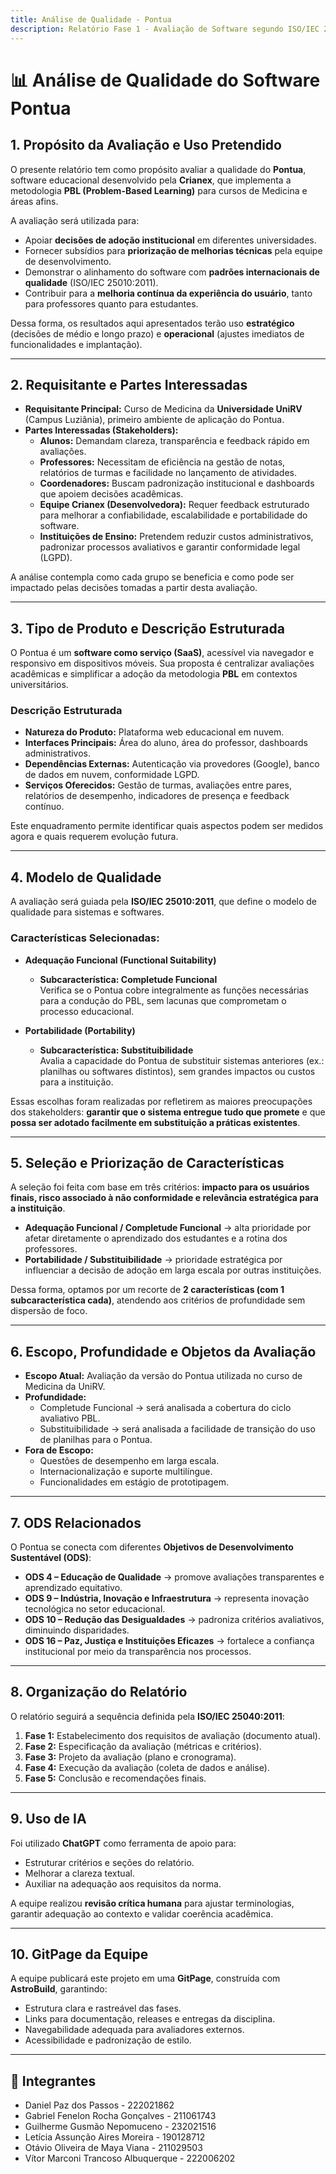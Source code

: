 ```yaml
---
title: Análise de Qualidade - Pontua
description: Relatório Fase 1 - Avaliação de Software segundo ISO/IEC 25040:2011 e ISO/IEC 25010:2011
---
```


# 📊 Análise de Qualidade do Software Pontua

## 1. Propósito da Avaliação e Uso Pretendido
O presente relatório tem como propósito avaliar a qualidade do **Pontua**, software educacional desenvolvido pela **Crianex**, que implementa a metodologia **PBL (Problem-Based Learning)** para cursos de Medicina e áreas afins.  

A avaliação será utilizada para:  
- Apoiar **decisões de adoção institucional** em diferentes universidades.  
- Fornecer subsídios para **priorização de melhorias técnicas** pela equipe de desenvolvimento.  
- Demonstrar o alinhamento do software com **padrões internacionais de qualidade** (ISO/IEC 25010:2011).  
- Contribuir para a **melhoria contínua da experiência do usuário**, tanto para professores quanto para estudantes.  

Dessa forma, os resultados aqui apresentados terão uso **estratégico** (decisões de médio e longo prazo) e **operacional** (ajustes imediatos de funcionalidades e implantação).

---

## 2. Requisitante e Partes Interessadas
- **Requisitante Principal:** Curso de Medicina da **Universidade UniRV** (Campus Luziânia), primeiro ambiente de aplicação do Pontua.  
- **Partes Interessadas (Stakeholders):**
  - **Alunos:** Demandam clareza, transparência e feedback rápido em avaliações.  
  - **Professores:** Necessitam de eficiência na gestão de notas, relatórios de turmas e facilidade no lançamento de atividades.  
  - **Coordenadores:** Buscam padronização institucional e dashboards que apoiem decisões acadêmicas.  
  - **Equipe Crianex (Desenvolvedora):** Requer feedback estruturado para melhorar a confiabilidade, escalabilidade e portabilidade do software.  
  - **Instituições de Ensino:** Pretendem reduzir custos administrativos, padronizar processos avaliativos e garantir conformidade legal (LGPD).  

A análise contempla como cada grupo se beneficia e como pode ser impactado pelas decisões tomadas a partir desta avaliação.

---

## 3. Tipo de Produto e Descrição Estruturada
O Pontua é um **software como serviço (SaaS)**, acessível via navegador e responsivo em dispositivos móveis. Sua proposta é centralizar avaliações acadêmicas e simplificar a adoção da metodologia **PBL** em contextos universitários.  

### Descrição Estruturada
- **Natureza do Produto:** Plataforma web educacional em nuvem.  
- **Interfaces Principais:** Área do aluno, área do professor, dashboards administrativos.  
- **Dependências Externas:** Autenticação via provedores (Google), banco de dados em nuvem, conformidade LGPD.  
- **Serviços Oferecidos:** Gestão de turmas, avaliações entre pares, relatórios de desempenho, indicadores de presença e feedback contínuo.  

Este enquadramento permite identificar quais aspectos podem ser medidos agora e quais requerem evolução futura.

---

## 4. Modelo de Qualidade
A avaliação será guiada pela **ISO/IEC 25010:2011**, que define o modelo de qualidade para sistemas e softwares.  

### Características Selecionadas:
- **Adequação Funcional (Functional Suitability)**  
  - **Subcaracterística: Completude Funcional**  
  Verifica se o Pontua cobre integralmente as funções necessárias para a condução do PBL, sem lacunas que comprometam o processo educacional.  

- **Portabilidade (Portability)**  
  - **Subcaracterística: Substituibilidade**  
  Avalia a capacidade do Pontua de substituir sistemas anteriores (ex.: planilhas ou softwares distintos), sem grandes impactos ou custos para a instituição.  

Essas escolhas foram realizadas por refletirem as maiores preocupações dos stakeholders: **garantir que o sistema entregue tudo que promete** e que **possa ser adotado facilmente em substituição a práticas existentes**.

---

## 5. Seleção e Priorização de Características
A seleção foi feita com base em três critérios: **impacto para os usuários finais, risco associado à não conformidade e relevância estratégica para a instituição**.  

- **Adequação Funcional / Completude Funcional** → alta prioridade por afetar diretamente o aprendizado dos estudantes e a rotina dos professores.  
- **Portabilidade / Substituibilidade** → prioridade estratégica por influenciar a decisão de adoção em larga escala por outras instituições.  

Dessa forma, optamos por um recorte de **2 características (com 1 subcaracterística cada)**, atendendo aos critérios de profundidade sem dispersão de foco.

---

## 6. Escopo, Profundidade e Objetos da Avaliação
- **Escopo Atual:** Avaliação da versão do Pontua utilizada no curso de Medicina da UniRV.  
- **Profundidade:**  
  - Completude Funcional → será analisada a cobertura do ciclo avaliativo PBL.  
  - Substituibilidade → será analisada a facilidade de transição do uso de planilhas para o Pontua.  
- **Fora de Escopo:**  
  - Questões de desempenho em larga escala.  
  - Internacionalização e suporte multilíngue.  
  - Funcionalidades em estágio de prototipagem.  

---

## 7. ODS Relacionados
O Pontua se conecta com diferentes **Objetivos de Desenvolvimento Sustentável (ODS)**:  
- **ODS 4 – Educação de Qualidade** → promove avaliações transparentes e aprendizado equitativo.  
- **ODS 9 – Indústria, Inovação e Infraestrutura** → representa inovação tecnológica no setor educacional.  
- **ODS 10 – Redução das Desigualdades** → padroniza critérios avaliativos, diminuindo disparidades.  
- **ODS 16 – Paz, Justiça e Instituições Eficazes** → fortalece a confiança institucional por meio da transparência nos processos.  

---

## 8. Organização do Relatório
O relatório seguirá a sequência definida pela **ISO/IEC 25040:2011**:  
1. **Fase 1:** Estabelecimento dos requisitos de avaliação (documento atual).  
2. **Fase 2:** Especificação da avaliação (métricas e critérios).  
3. **Fase 3:** Projeto da avaliação (plano e cronograma).  
4. **Fase 4:** Execução da avaliação (coleta de dados e análise).  
5. **Fase 5:** Conclusão e recomendações finais.  

---

## 9. Uso de IA
Foi utilizado **ChatGPT** como ferramenta de apoio para:  
- Estruturar critérios e seções do relatório.  
- Melhorar a clareza textual.  
- Auxiliar na adequação aos requisitos da norma.  

A equipe realizou **revisão crítica humana** para ajustar terminologias, garantir adequação ao contexto e validar coerência acadêmica.  

---

## 10. GitPage da Equipe
A equipe publicará este projeto em uma **GitPage**, construída com **AstroBuild**, garantindo:  
- Estrutura clara e rastreável das fases.  
- Links para documentação, releases e entregas da disciplina.  
- Navegabilidade adequada para avaliadores externos.  
- Acessibilidade e padronização de estilo.  

---

## 👥 Integrantes
- Daniel Paz dos Passos - 222021862
- Gabriel Fenelon Rocha Gonçalves - 211061743
- Guilherme Gusmão Nepomuceno - 232021516
- Letícia Assunção Aires Moreira - 190128712
- Otávio Oliveira de Maya Viana - 211029503
- Vítor Marconi Trancoso Albuquerque - 222006202
